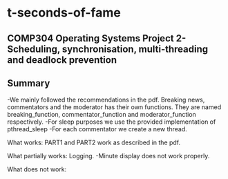 # t-seconds-of-fame
COMP304 Operating Systems Project 2- Scheduling, synchronisation, multi-threading and deadlock prevention
--
Summary
--
-We mainly followed the recommendations in the pdf. Breaking news, commentators and the moderator has their own functions. They are named breaking_function, commentator_function and moderator_function respectively. 
-For sleep purposes we use the provided implementation of pthread_sleep 
-For each commentator we create a new thread.

What works:
PART1 and PART2 work as described in the pdf.

What partially works: 
Logging. 
-Minute display does not work properly.

What does not work:
